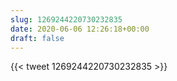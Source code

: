 ```yaml
---
slug: 1269244220730232835
date: 2020-06-06 12:26:18+00:00
draft: false
---
```


{{< tweet 1269244220730232835 >}}
